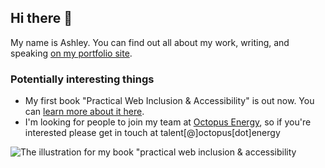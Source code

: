 ## Hi there 👋

My name is Ashley. You can find out all about my work, writing, and speaking [on my portfolio site](http://mrfirthy.me/).

### Potentially interesting things
- My first book "Practical Web Inclusion & Accessibility" is out now. You can [learn more about it here](http://learna11y.com).
- I'm looking for people to join my team at [Octopus Energy](https://octopus.energy), so if you're interested please get in touch at talent[@]octopus[dot]energy

![The illustration for my book "practical web inclusion & accessibility](https://pbs.twimg.com/profile_banners/68545193/1592596759/1500x500)

<!--
**MrFirthy/MrFirthy** is a ✨ _special_ ✨ repository because its `README.md` (this file) appears on your GitHub profile.

Here are some ideas to get you started:

- 🔭 I’m currently working on ...
- 🌱 I’m currently learning ...
- 👯 I’m looking to collaborate on ...
- 🤔 I’m looking for help with ...
- 💬 Ask me about ...
- 📫 How to reach me: ...
- 😄 Pronouns: ...
- ⚡ Fun fact: ...
-->
